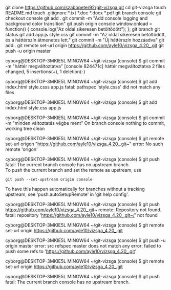 git clone https://github.com/szabopeter92/git-vizsga.git
cd git-vizsga
touch README.md
touch .gitignore
*.txt
*.doc
*.docx
*.pdf
git branch console
git checkout console
git add .
git commit -m "Add console logging and background color transition"
git push origin console
window.onload = function() {
  console.log("Az oldal sikeresen betöltődött");
};
git branch
git status
git add app.js style.css
git commit -m "Az oldal sikeresen betöltődött, és a háttérszín átmenetes lett."
git commit -m "Új háttérszín hozzáadva"
git add .
git remote set-url origin https://github.com/ayle10/vizsga_4.20_.git
git push -u origin master

cyborg@DESKTOP-3MKIE5L MINGW64 ~/git-vizsga (console)
$ git commit -m "háttér megváltoztatva"
[console 824471c] háttér megváltoztatva
 2 files changed, 5 insertions(+), 1 deletion(-)

cyborg@DESKTOP-3MKIE5L MINGW64 ~/git-vizsga (console)
$ git add index.html style.csss app.js
fatal: pathspec 'style.csss' did not match any files

cyborg@DESKTOP-3MKIE5L MINGW64 ~/git-vizsga (console)
$ git add index.html style.css app.js

cyborg@DESKTOP-3MKIE5L MINGW64 ~/git-vizsga (console)
$ git commit -m "minden változtatás végbe ment"
On branch console
nothing to commit, working tree clean

cyborg@DESKTOP-3MKIE5L MINGW64 ~/git-vizsga (console)
$ git remote set-url origon "https://github.com/ayle10/vizsga_4.20_.git~"
error: No such remote 'origon'

cyborg@DESKTOP-3MKIE5L MINGW64 ~/git-vizsga (console)
$ git push
fatal: The current branch console has no upstream branch.        
To push the current branch and set the remote as upstream, use   

    git push --set-upstream origin console

To have this happen automatically for branches without a tracking
upstream, see 'push.autoSetupRemote' in 'git help config'.       


cyborg@DESKTOP-3MKIE5L MINGW64 ~/git-vizsga (console)
$ git push https://github.com/ayle10/vizsga_4.20_.git~
remote: Repository not found.
fatal: repository 'https://github.com/ayle10/vizsga_4.20_.git~/' not found

cyborg@DESKTOP-3MKIE5L MINGW64 ~/git-vizsga (console)
$ git remote set-url origin https://github.com/ayle10/vizsga_4.20_.git

cyborg@DESKTOP-3MKIE5L MINGW64 ~/git-vizsga (console)
$ git push -u origin master
error: src refspec master does not match any
error: failed to push some refs to 'https://github.com/ayle10/vizsga_4.20_.git'

cyborg@DESKTOP-3MKIE5L MINGW64 ~/git-vizsga (console)
$ git remote set-url origin https://github.com/ayle10/vizsga_4.20_.git

cyborg@DESKTOP-3MKIE5L MINGW64 ~/git-vizsga (console)
$ git push
fatal: The current branch console has no upstream branch.